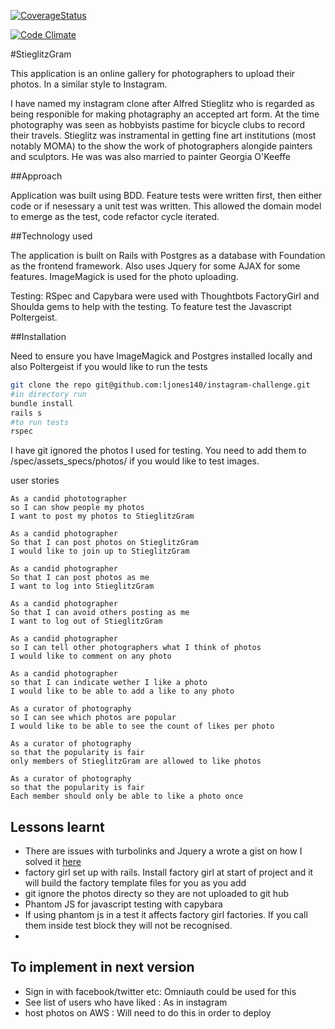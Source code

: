 [![CoverageStatus](https://coveralls.io/repos/ljones140/StieglitzGram/badge.svg?branch=master&service=github)](https://coveralls.io/github/ljones140/StieglitzGram?branch=master)

[![Code Climate](https://codeclimate.com/github/ljones140/StieglitzGram/badges/gpa.svg)](https://codeclimate.com/github/ljones140/StieglitzGram)


#StieglitzGram

This application is an online gallery for photographers to upload their photos. In a similar style to Instagram.

I have named my instagram clone after Alfred Stieglitz who is regarded as being  responible for making photagraphy an accepted art form.
At the time photography was seen as hobbyists pastime for bicycle clubs to record their travels. Stieglitz was instramental in getting fine art institutions (most notably MOMA) to the show the work of photographers alongide painters and sculptors.  He was was also married to painter Georgia O'Keeffe

##Approach

Application was built using BDD. Feature tests were written first, then either code or if nesessary a unit test was written. This allowed the domain model to emerge as the test, code refactor cycle iterated.

##Technology used



The application is built on Rails with Postgres as a database with Foundation as the frontend framework. Also uses Jquery for some AJAX for some features. ImageMagick is used for the photo uploading.

Testing: RSpec and Capybara were used with Thoughtbots FactoryGirl and Shoulda gems to help with the testing. To feature test the Javascript Poltergeist.


##Installation

Need to ensure you have ImageMagick and Postgres installed locally and also Poltergeist if you would like to run the tests

```sh
git clone the repo git@github.com:ljones140/instagram-challenge.git
#in directory run
bundle install
rails s
#to run tests
rspec
```

I have git ignored the photos I used for testing. You need to add them to /spec/assets_specs/photos/ if you would like to test images.

user stories

```
As a candid phototographer
so I can show people my photos
I want to post my photos to StieglitzGram

As a candid photographer
So that I can post photos on StieglitzGram
I would like to join up to StieglitzGram

As a candid photographer
So that I can post photos as me
I want to log into StieglitzGram

As a candid photographer
So that I can avoid others posting as me
I want to log out of StieglitzGram

As a candid photographer
so I can tell other photographers what I think of photos
I would like to comment on any photo

As a candid photographer
so that I can indicate wether I like a photo
I would like to be able to add a like to any photo

As a curator of photography
so I can see which photos are popular
I would like to be able to see the count of likes per photo

As a curator of photography
so that the popularity is fair
only members of StieglitzGram are allowed to like photos

As a curator of photography
so that the popularity is fair
Each member should only be able to like a photo once

```


Lessons learnt
--------------
* There are issues with turbolinks and Jquery a wrote a gist on how I solved it [here](https://gist.github.com/ljones140/5680d652ab5e244e6838)
* factory girl set up with rails. Install factory girl at start of project and it will build the factory template files for you as you add
* git ignore the photos directy so they are not uploaded to git hub
* Phantom JS for javascript testing with capybara
* If using phantom js in a test it affects factory girl factories. If you call them inside test block they will not be recognised.
*

To implement in next version
----------

* Sign in with facebook/twitter etc: Omniauth could be used for this
* See list of users who have liked : As in instagram
* host photos on AWS : Will need to do this in order to deploy 



